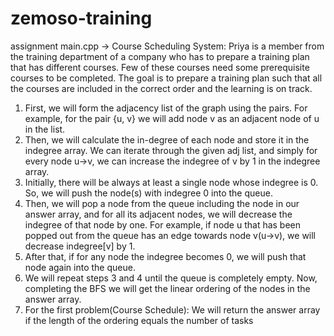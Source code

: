 # zemoso-training
assignment 
main.cpp -> 
Course Scheduling System: 
Priya is a member from the training department of a company who has to prepare a training plan that has different courses.
Few of these courses need some prerequisite courses to be completed. 
The goal is to prepare a training plan such that all the courses are included in the correct order and the learning is on track.

1. First, we will form the adjacency list of the graph using the pairs. For example, for the pair {u, v} we will add node v as an adjacent node of u in the list.
2. Then, we will calculate the in-degree of each node and store it in the indegree array. We can iterate through the given adj list, and simply for every node u->v, we can increase the indegree of v by 1 in the indegree array. 
3. Initially, there will be always at least a single node whose indegree is 0. So, we will push the node(s) with indegree 0 into the queue.
4. Then, we will pop a node from the queue including the node in our answer array, and for all its adjacent nodes, we will decrease the indegree of that node by one. For example, if node u that has been popped out from the queue has an edge towards node v(u->v), we will decrease indegree[v] by 1.
5. After that, if for any node the indegree becomes 0, we will push that node again into the queue.
6. We will repeat steps 3 and 4 until the queue is completely empty. Now, completing the BFS we will get the linear ordering of the nodes in the answer array.
7. For the first problem(Course Schedule): We will return the answer array if the length of the ordering equals the number of tasks
